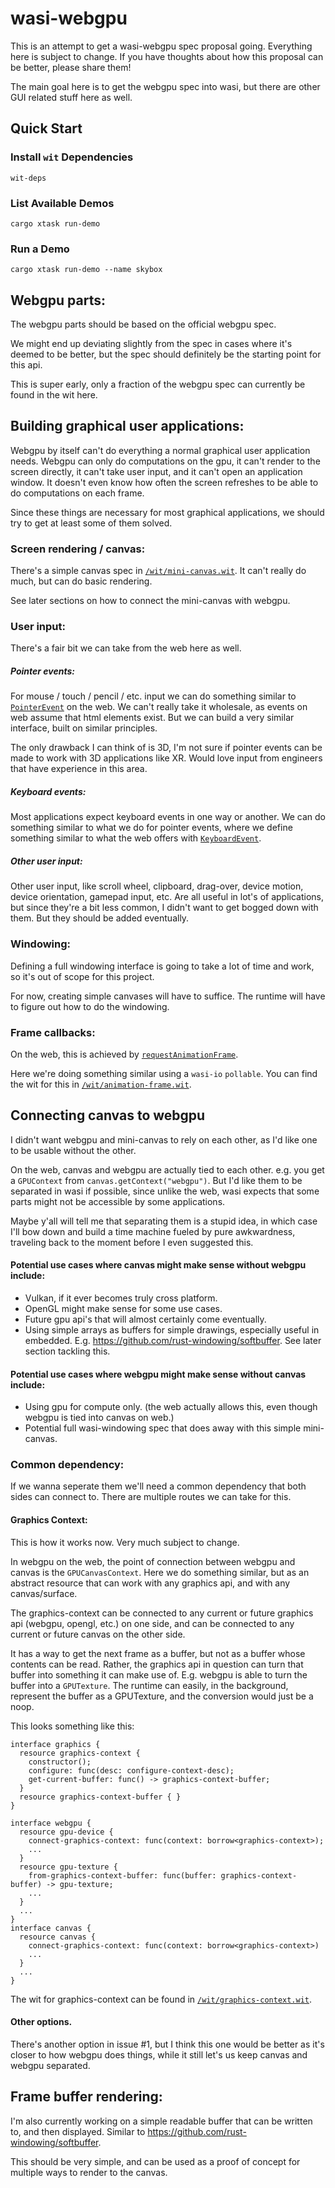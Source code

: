 # wasi-webgpu
This is an attempt to get a wasi-webgpu spec proposal going. Everything here is subject to change. If you have thoughts about how this proposal can be better, please share them!

The main goal here is to get the webgpu spec into wasi, but there are other GUI related stuff here as well. 

## Quick Start

### Install `wit` Dependencies

```shell
wit-deps
```

### List Available Demos

```shell
cargo xtask run-demo
```

### Run a Demo

```shell
cargo xtask run-demo --name skybox
```

## Webgpu parts:

The webgpu parts should be based on the official webgpu spec.

We might end up deviating slightly from the spec in cases where it's deemed to be better, but the spec should definitely be the starting point for this api.

This is super early, only a fraction of the webgpu spec can currently be found in the wit here.

## Building graphical user applications:

Webgpu by itself can't do everything a normal graphical user application needs. Webgpu can only do computations on the gpu, it can't render to the screen directly, it can't take user input, and it can't open an application window. It doesn't even know how often the screen refreshes to be able to do computations on each frame.

Since these things are necessary for most graphical applications, we should try to get at least some of them solved.

### Screen rendering / canvas:

There's a simple canvas spec in [`/wit/mini-canvas.wit`](/wit/mini-canvas.wit). It can't really do much, but can do basic rendering.

See later sections on how to connect the mini-canvas with webgpu.

### User input:

There's a fair bit we can take from the web here as well.

##### Pointer events:

For mouse / touch / pencil / etc. input we can do something similar to [`PointerEvent`](https://developer.mozilla.org/en-US/docs/Web/API/PointerEvent) on the web. We can't really take it wholesale, as events on web assume that html elements exist. But we can build a very similar interface, built on similar principles.

The only drawback I can think of is 3D, I'm not sure if pointer events can be made to work with 3D applications like XR. Would love input from engineers that have experience in this area.

##### Keyboard events:

Most applications expect keyboard events in one way or another. We can do something similar to what we do for pointer events, where we define something similar to what the web offers with [`KeyboardEvent`](https://developer.mozilla.org/en-US/docs/Web/API/KeyboardEvent).

##### Other user input:

Other user input, like scroll wheel, clipboard, drag-over, device motion, device orientation, gamepad input, etc. Are all useful in lot's of applications, but since they're a bit less common, I didn't want to get bogged down with them. But they should be added eventually.

### Windowing:

Defining a full windowing interface is going to take a lot of time and work, so it's out of scope for this project.

For now, creating simple canvases will have to suffice. The runtime will have to figure out how to do the windowing.

### Frame callbacks:
On the web, this is achieved by [`requestAnimationFrame`](https://developer.mozilla.org/en-US/docs/Web/API/window/requestAnimationFrame). 

Here we're doing something similar using a `wasi-io` `pollable`. You can find the wit for this in [`/wit/animation-frame.wit`](/wit/animation-frame.wit).


## Connecting canvas to webgpu

I didn't want webgpu and mini-canvas to rely on each other, as I'd like one to be usable without the other.

On the web, canvas and webgpu are actually tied to each other. e.g. you get a `GPUContext` from `canvas.getContext("webgpu")`. But I'd like them to be separated in wasi if possible, since unlike the web, wasi expects that some parts might not be accessible by some applications.

Maybe y'all will tell me that separating them is a stupid idea, in which case I'll bow down and build a time machine fueled by pure awkwardness, traveling back to the moment before I even suggested this.

#### Potential use cases where canvas might make sense without webgpu include:
- Vulkan, if it ever becomes truly cross platform.
- OpenGL might make sense for some use cases.
- Future gpu api's that will almost certainly come eventually.
- Using simple arrays as buffers for simple drawings, especially useful in embedded. E.g. https://github.com/rust-windowing/softbuffer. See later section tackling this.

#### Potential use cases where webgpu might make sense without canvas include:
- Using gpu for compute only. (the web actually allows this, even though webgpu is tied into canvas on web.)
- Potential full wasi-windowing spec that does away with this simple mini-canvas.

### Common dependency:
If we wanna seperate them we'll need a common dependency that both sides can connect to. There are multiple routes we can take for this.

#### Graphics Context:
This is how it works now. Very much subject to change.

In webgpu on the web, the point of connection between webgpu and canvas is the `GPUCanvasContext`. Here we do something similar, but as an abstract resource that can work with any graphics api, and with any canvas/surface.

The graphics-context can be connected to any current or future graphics api (webgpu, opengl, etc.) on one side, and can be connected to any current or future canvas on the other side.

It has a way to get the next frame as a buffer, but not as a buffer whose contents can be read. Rather, the graphics api in question can turn that buffer into something it can make use of. E.g. webgpu is able to turn the buffer into a `GPUTexture`. The runtime can easily, in the background, represent the buffer as a GPUTexture, and the conversion would just be a noop.

This looks something like this:

```wit
interface graphics {
  resource graphics-context {
    constructor();
    configure: func(desc: configure-context-desc);
    get-current-buffer: func() -> graphics-context-buffer;
  }
  resource graphics-context-buffer { }
}

interface webgpu {
  resource gpu-device {
    connect-graphics-context: func(context: borrow<graphics-context>);
    ...
  }
  resource gpu-texture {
    from-graphics-context-buffer: func(buffer: graphics-context-buffer) -> gpu-texture;
    ...
  }
  ...
}
interface canvas {
  resource canvas {
    connect-graphics-context: func(context: borrow<graphics-context>)
    ...
  }
  ...
}
```

The wit for graphics-context can be found in [`/wit/graphics-context.wit`](/wit/graphics-context.wit).

#### Other options.
There's another option in issue #1, but I think this one would be better as it's closer to how webgpu does things, while it still let's us keep canvas and webgpu separated.

## Frame buffer rendering:

I'm also currently working on a simple readable buffer that can be written to, and then displayed. Similar to https://github.com/rust-windowing/softbuffer.

This should be very simple, and can be used as a proof of concept for multiple ways to render to the canvas.
